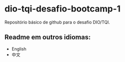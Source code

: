 # dio-tqi-desafio-bootcamp-1
Repositório básico de github para o desafio DIO/TQI.

## Readme em outros idiomas:
* English
* 中文
